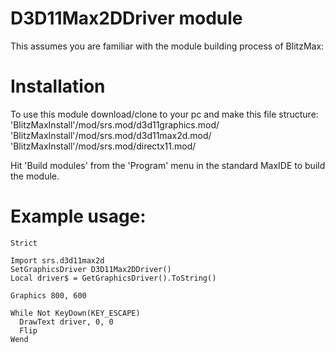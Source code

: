 # D3D11Max2DDriver module

This assumes you are familiar with the module building process of BlitzMax:

# Installation
To use this module download/clone to your pc and make this file structure:
'BlitzMaxInstall'/mod/srs.mod/d3d11graphics.mod/
'BlitzMaxInstall'/mod/srs.mod/d3d11max2d.mod/
'BlitzMaxInstall'/mod/srs.mod/directx11.mod/

Hit 'Build modules' from the 'Program' menu in the standard MaxIDE to build the module.

# Example usage:
```
Strict

Import srs.d3d11max2d
SetGraphicsDriver D3D11Max2DDriver()
Local driver$ = GetGraphicsDriver().ToString()

Graphics 800, 600

While Not KeyDown(KEY_ESCAPE)
  DrawText driver, 0, 0
  Flip
Wend
```
